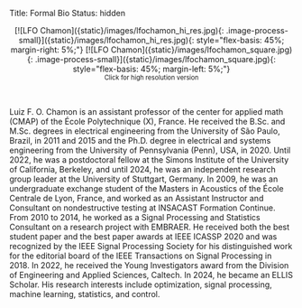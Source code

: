 Title: Formal Bio
Status: hidden

<center style="display: flex; flex-flow: row wrap;">
[![LFO Chamon]({static}/images/lfochamon_hi_res.jpg){: .image-process-small}]({static}/images/lfochamon_hi_res.jpg){: style="flex-basis: 45%; margin-right: 5%;"}
[![LFO Chamon]({static}/images/lfochamon_square.jpg){: .image-process-small}]({static}/images/lfochamon_square.jpg){: style="flex-basis: 45%; margin-left: 5%;"}
<span style="font-size: 80%; flex-basis: 100%;">Click for high resolution version</span>
</center>

&nbsp;

Luiz F. O. Chamon is an assistant professor of the center for applied math (CMAP) of the École Polytechnique (X), France. He received the B.Sc. and M.Sc. degrees in electrical engineering from the University of São Paulo, Brazil, in 2011 and 2015 and the Ph.D. degree in electrical and systems engineering from the University of Pennsylvania (Penn), USA, in 2020. Until 2022, he was a postdoctoral fellow at the Simons Institute of the University of California, Berkeley, and until 2024, he was an independent research group leader at the University of Stuttgart, Germany.
In 2009, he was an undergraduate exchange student of the Masters in Acoustics of the École Centrale de Lyon, France, and worked as an Assistant Instructor and Consultant on nondestructive testing at INSACAST Formation Continue. From 2010 to 2014, he worked as a Signal Processing and Statistics Consultant on a research project with EMBRAER.
He received both the best student paper and the best paper awards at IEEE ICASSP 2020 and was recognized by the IEEE Signal Processing Society for his distinguished work for the editorial board of the IEEE Transactions on Signal Processing in 2018. In 2022, he received the Young Investigators award from the Division of Engineering and Applied Sciences, Caltech. In 2024, he became an ELLIS Scholar.
His research interests include optimization, signal processing, machine learning, statistics, and control.
